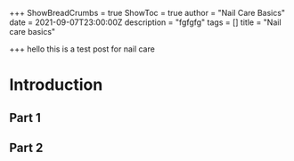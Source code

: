 +++
ShowBreadCrumbs = true
ShowToc = true
author = "Nail Care Basics"
date = 2021-09-07T23:00:00Z
description = "fgfgfg"
tags = []
title = "Nail care basics"

+++
hello this is a test post for nail care

# Introduction

## Part 1 

## Part 2